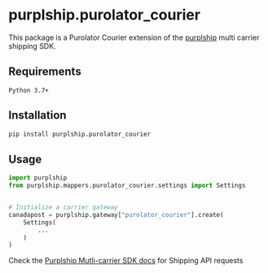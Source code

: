 # purplship.purolator_courier

This package is a Purolator Courier extension of the [purplship](https://pypi.org/project/purplship) multi carrier shipping SDK.

## Requirements

`Python 3.7+`

## Installation

```bash
pip install purplship.purolator_courier
```

## Usage

```python
import purplship
from purplship.mappers.purolator_courier.settings import Settings


# Initialize a carrier gateway
canadapost = purplship.gateway["purolator_courier"].create(
    Settings(
        ...
    )
)
```

Check the [Purplship Mutli-carrier SDK docs](https://sdk.purplship.com) for Shipping API requests
